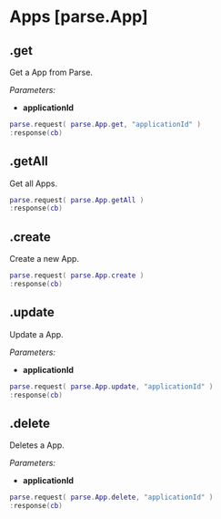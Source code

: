 <style>.codehilite{padding-bottom:6px;}</style>

# Apps [parse.App]

## .get

Get a App from Parse.

*Parameters:*

* __applicationId__

```lua
parse.request( parse.App.get, "applicationId" )
:response(cb)
```

## .getAll

Get all Apps.

```lua
parse.request( parse.App.getAll )
:response(cb)
```

## .create

Create a new App.

```lua
parse.request( parse.App.create )
:response(cb)
```

## .update

Update a App.

*Parameters:*

* __applicationId__

```lua
parse.request( parse.App.update, "applicationId" )
:response(cb)
```

## .delete

Deletes a App.

*Parameters:*

* __applicationId__

```lua
parse.request( parse.App.delete, "applicationId" )
:response(cb)
```
